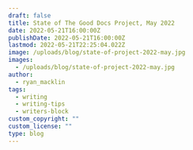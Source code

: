 ```yaml
---
draft: false
title: State of The Good Docs Project, May 2022
date: 2022-05-21T16:00:00Z
publishDate: 2022-05-21T16:00:00Z
lastmod: 2022-05-21T22:25:04.022Z
image: /uploads/blog/state-of-project-2022-may.jpg
images:
  - /uploads/blog/state-of-project-2022-may.jpg
author:
  - ryan_macklin
tags:
  - writing
  - writing-tips
  - writers-block
custom_copyright: ""
custom_license: ""
type: blog
---
```

